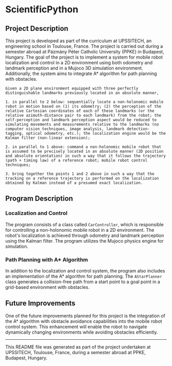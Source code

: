 # ScientificPython

## Project Description

This project is developed as part of the curriculum at UPSSITECH, an engineering school in Toulouse, France. The project is carried out during a semester abroad at Pázmány Péter Catholic University (PPKE) in Budapest, Hungary. The goal of the project is to implement a system for mobile robot localization and control in a 2D environment using both odometry and landmark perception and in a Mujoco 3D simulation environment. Additionally, the system aims to integrate A* algorithm for path planning with obstacles.

```
Given a 2D plane environment equipped with three perfectly distinguishable landmarks previously located in an absolute manner,

1. in parallel to 2 below: sequentially locate a non-holonomic mobile robot in motion based on (1) its odometry; (2) the perception of the relative Cartesian coordinates of each of these landmarks (or the relative azimuth-distance pair to each landmark) from the robot; the self-perception and landmark perception aspect would be reduced to simulating movements and measurements relative to the landmarks (no computer vision techniques, image analysis, landmark detection-tagging, optical odometry, etc.); the localization engine would be the Kalman filter (non-linear extension);

2. in parallel to 1 above: command a non-holonomic mobile robot that is assumed to be precisely located in an absolute manner (2D position and absolute orientation) in such a way that it follows the trajectory (path + timing law) of a reference robot; mobile robot control techniques;

3. bring together the points 1 and 2 above in such a way that the tracking on a reference trajectory is performed on the localization obtained by Kalman instead of a presumed exact localization.
```

## Program Description

### Localization and Control
The program consists of a class called `CarController`, which is responsible for controlling a non-holonomic mobile robot in a 2D environment. The robot's localization is achieved through odometry and landmark perception using the Kalman filter. The program utilizes the Mujoco physics engine for simulation.

### Path Planning with A* Algorithm
In addition to the localization and control system, the program also includes an implementation of the A* algorithm for path planning. The `AStarPlanner` class generates a collision-free path from a start point to a goal point in a grid-based environment with obstacles.

## Future Improvements
One of the future improvements planned for this project is the integration of the A* algorithm with obstacle avoidance capabilities into the mobile robot control system. This enhancement will enable the robot to navigate dynamically changing environments while avoiding obstacles efficiently.

---
This README file was generated as part of the project undertaken at UPSSITECH, Toulouse, France, during a semester abroad at PPKE, Budapest, Hungary.
